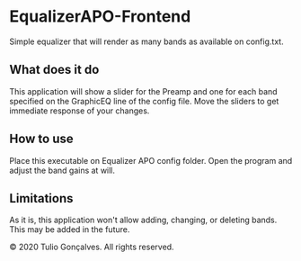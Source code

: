 # EqualizerAPO-Frontend
Simple equalizer that will render as many bands as available on config.txt. 
## What does it do
This application will show a slider for the Preamp and one for each band specified on the GraphicEQ line
of the config file. Move the sliders to get immediate response of your changes.
## How to use
Place this executable on Equalizer APO config folder. Open the program and adjust the band gains at will.
## Limitations
As it is, this application won't allow adding, changing, or deleting bands. This may be added in the future. 

© 2020 Tulio Gonçalves. All rights reserved.
